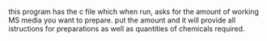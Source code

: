 this program has the c file which when run, asks for the amount of working MS media you want to prepare. 
put the amount and it will provide all istructions for preparations as well as quantities of chemicals required.
